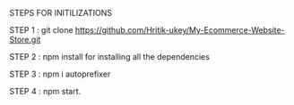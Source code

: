 STEPS FOR INITILIZATIONS

STEP 1 : git clone https://github.com/Hritik-ukey/My-Ecommerce-Website-Store.git


 

STEP 2 : npm install for installing all the dependencies  
  
    
 
 
STEP 3 : npm i autoprefixer



STEP 4 : npm start. 
 
 
 
